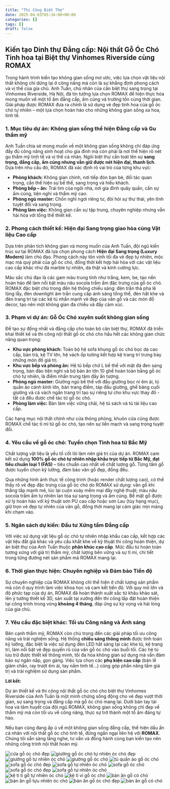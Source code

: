 ```yaml
---
title: "Thi Công Biệt Thự"
date: 2025-04-03T05:34:08+00:00
categories: []
tags: []
draft: false
---
```

## Kiến tạo Dinh thự Đẳng cấp: Nội thất Gỗ Óc Chó Tinh hoa tại Biệt thự Vinhomes Riverside cùng ROMAX

Trong hành trình kiến tạo không gian sống mơ ước, việc lựa chọn vật liệu nội thất không chỉ dừng lại ở công năng mà còn là sự khẳng định phong cách và vị thế của gia chủ. Anh Tuấn, chủ nhân của căn biệt thự sang trọng tại Vinhomes Riverside, Hà Nội, đã tin tưởng lựa chọn ROMAX để hiện thực hóa mong muốn về một tổ ấm đẳng cấp, ấm cúng và trường tồn cùng thời gian. Giải pháp được ROMAX đưa ra chính là sử dụng vẻ đẹp tinh hoa của gỗ óc chó tự nhiên – một lựa chọn hoàn hảo cho những không gian sống xa hoa, tinh tế.

### 1. Mục tiêu dự án: Không gian sống thể hiện Đẳng cấp và Gu thẩm mỹ

Anh Tuấn chia sẻ mong muốn về một không gian sống không chỉ đáp ứng đầy đủ công năng sinh hoạt cho gia đình mà còn phải là nơi thể hiện rõ nét gu thẩm mỹ tinh tế và vị thế cá nhân. Ngôi biệt thự cần toát lên sự **sang trọng, đẳng cấp, ấm cúng nhưng vẫn giữ được nét hiện đại, thanh lịch**. Dựa trên nhu cầu đó, ROMAX đã xác định rõ vai trò của từng khu vực:

* **Phòng khách:** Không gian chính, nơi tiếp đón bạn bè, đối tác quan trọng, cần thể hiện sự bề thế, sang trọng và hiếu khách.
* **Phòng bếp – ăn:** Trái tim của ngôi nhà, nơi gia đình quây quần, cần sự ấm cúng, tiện nghi và thẩm mỹ cao.
* **Phòng ngủ master:** Chốn nghỉ ngơi riêng tư, đòi hỏi sự thư thái, yên tĩnh tuyệt đối và sang trọng.
* **Phòng làm việc:** Không gian cần sự tập trung, chuyên nghiệp nhưng vẫn hài hòa với tổng thể thiết kế.

### 2. Phong cách thiết kế: Hiện đại Sang trọng giao hòa cùng Vật liệu Cao cấp

Dựa trên phân tích không gian và mong muốn của Anh Tuấn, đội ngũ kiến trúc sư tại ROMAX đã lựa chọn phong cách **Hiện đại Sang trọng (Luxury Modern)** làm chủ đạo. Phong cách này tôn vinh tối đa vẻ đẹp tự nhiên, mộc mạc mà quý phái của gỗ óc chó, đồng thời kết hợp hài hòa với các vật liệu cao cấp khác như đá marble tự nhiên, da thật và kính cường lực.

Màu sắc chủ đạo là các gam màu trung tính như trắng, kem, be, tạo nền hoàn hảo để làm nổi bật màu nâu socola trầm ấm đặc trưng của gỗ óc chó. ROMAX đặc biệt chú trọng đến hệ thống chiếu sáng: đèn trần thả pha lê lộng lẫy, đèn downlight âm trần cung cấp ánh sáng tổng thể, đèn hắt khe và đèn trang trí tại các kệ tủ nhấn mạnh vẻ đẹp của vân gỗ và các món đồ decor, tạo nên một không gian đa chiều và đầy cảm xúc.

### 3. Phạm vi dự án: Gỗ Óc Chó xuyên suốt không gian sống

Để tạo sự đồng nhất và đẳng cấp cho toàn bộ căn biệt thự, ROMAX đã triển khai thiết kế và thi công nội thất gỗ óc chó cho hầu hết các không gian chức năng quan trọng:

* **Khu vực phòng khách:** Toàn bộ hệ sofa khung gỗ óc chó bọc da cao cấp, bàn trà, kệ TV lớn, hệ vách ốp tường kết hợp kệ trang trí trưng bày những món đồ giá trị.
* **Khu vực bếp và phòng ăn:** Hệ tủ bếp chữ L bề thế với mặt đá đen sang trọng, bàn đảo tiện nghi và bộ bàn ăn lớn 10 ghế hoàn toàn bằng gỗ óc chó tự nhiên, là điểm nhấn trung tâm đầy ấn tượng.
* **Phòng ngủ master:** Giường ngủ bề thế với đầu giường bọc nỉ êm ái, tủ quần áo cánh kính lớn, bàn trang điểm, táp đầu giường, ghế băng cuối giường và cả vách ngăn trang trí tạo sự riêng tư cho khu vực thay đồ - tất cả đều được chế tác từ gỗ óc chó.
* **Phòng làm việc:** Bàn làm việc vững chãi, hệ tủ sách và tủ tài liệu cao cấp.

Các hạng mục nội thất chính như cửa thông phòng, khuôn cửa cũng được ROMAX chế tác tỉ mỉ từ gỗ óc chó, tạo nên sự liền mạch và sang trọng tuyệt đối.

### 4. Yêu cầu về gỗ óc chó: Tuyển chọn Tinh hoa từ Bắc Mỹ

Chất lượng vật liệu là yếu tố cốt lõi làm nên giá trị của dự án. ROMAX cam kết sử dụng **100% gỗ óc chó tự nhiên nhập khẩu trực tiếp từ Bắc Mỹ, đạt tiêu chuẩn loại 1 (FAS)** – tiêu chuẩn cao nhất về chất lượng gỗ. Từng tấm gỗ được tuyển chọn kỹ lưỡng, đảm bảo vân gỗ đẹp, đồng đều.

Qua những hình ảnh thực tế công trình (hoặc render chất lượng cao), có thể thấy rõ vẻ đẹp đặc trưng của gỗ óc chó do ROMAX sử dụng: vân gỗ khi thẳng tắp mạnh mẽ, lúc lại cuộn xoáy mềm mại đầy nghệ thuật; màu nâu socola trầm ấm tự nhiên lan tỏa sự sang trọng và ấm cúng. Bề mặt gỗ được xử lý hoàn hảo với kỹ thuật sơn PU cao cấp hoặc sơn Lau (tùy hạng mục), giữ trọn vẻ đẹp tự nhiên của vân gỗ, đồng thời mang lại cảm giác mịn màng khi chạm vào.

### 5. Ngân sách dự kiến: Đầu tư Xứng tầm Đẳng cấp

Với việc sử dụng vật liệu gỗ óc chó tự nhiên nhập khẩu cao cấp, kết hợp các vật liệu đắt giá khác và yêu cầu khắt khe về kỹ thuật thi công hoàn thiện, dự án biệt thự của Anh Tuấn thuộc **phân khúc cao cấp**. Mức đầu tư hoàn toàn tương xứng với giá trị thẩm mỹ, chất lượng bền vững và sự tỉ mỉ, chi tiết trong từng đường nét sản phẩm mà ROMAX mang lại.

### 6. Thời gian thực hiện: Chuyên nghiệp và Đảm bảo Tiến độ

Sự chuyên nghiệp của ROMAX không chỉ thể hiện ở chất lượng sản phẩm mà còn ở quy trình làm việc khoa học và cam kết tiến độ. Với quy mô lớn và độ phức tạp của dự án, ROMAX đã hoàn thành xuất sắc từ khâu khảo sát, lên ý tưởng thiết kế 3D, sản xuất tại xưởng đến thi công lắp đặt hoàn thiện tại công trình trong vòng **khoảng 4 tháng**, đáp ứng sự kỳ vọng và hài lòng của gia chủ.

### 7. Yêu cầu đặc biệt khác: Tối ưu Công năng và Ánh sáng

Bên cạnh thẩm mỹ, ROMAX còn chú trọng đến các giải pháp tối ưu công năng và trải nghiệm sống. Hệ thống **chiếu sáng thông minh** được tính toán kỹ lưỡng, đặc biệt là việc sử dụng đèn LED hắt sáng tại các khe tủ, kệ trang trí, làm nổi bật vẻ đẹp quyến rũ của vân gỗ óc chó vào buổi tối. Các hệ tủ lưu trữ được thiết kế thông minh, tối đa hóa không gian sử dụng mà vẫn đảm bảo sự ngăn nắp, gọn gàng. Việc lựa chọn các **phụ kiện cao cấp** (bản lề giảm chấn, ray trượt êm ái, tay nắm tinh tế...) cũng góp phần nâng tầm giá trị và trải nghiệm sử dụng sản phẩm.

**Lời kết:**

Dự án thiết kế và thi công nội thất gỗ óc chó cho biệt thự Vinhomes Riverside của Anh Tuấn là một minh chứng sống động cho vẻ đẹp vượt thời gian, sự sang trọng và đẳng cấp mà gỗ óc chó mang lại. Dưới bàn tay tài hoa và tâm huyết của đội ngũ ROMAX, không gian sống không chỉ đẹp về thẩm mỹ mà còn tối ưu về công năng, thực sự trở thành một tổ ấm đáng tự hào.

Nếu bạn cũng đang ấp ủ về một không gian sống đẳng cấp, thể hiện dấu ấn cá nhân với nội thất gỗ óc chó tinh tế, đừng ngần ngại liên hệ với **ROMAX**. Chúng tôi sẵn sàng lắng nghe, tư vấn và đồng hành cùng bạn kiến tạo nên những công trình nội thất hoàn mỹ.

![cửa gỗ óc chó đẹp](/img/cua-go/cg18/cua-go-oc-cho-cg18-1.webp)
![giường gỗ óc chó tự nhiên óc chó đẹp](/img/giuong/gg18/giuong-go-oc-cho-gg18-6.webp)
![giường gỗ tự nhiên óc chó](/img/giuong/gg18/giuong-go-oc-cho-gg18-5.webp)
![giường gỗ óc chó](/img/giuong/gg18/giuong-go-oc-cho-gg18-4.webp)
![tủ quần áo gỗ óc chó](/img/tu-ao/tqa18/tu-quan-ao-go-oc-cho-tqa18-3.webp)
![sofa gỗ óc chó đẹp](/img/sofa/sf18/sofa-go-oc-cho-sf18-5.webp)
![sofa gỗ tự nhiên óc chó](/img/sofa/sf18/sofa-go-oc-cho-sf18-4.webp)
![sofa gỗ óc chó](/img/sofa/sf18/sofa-go-oc-cho-sf18-3.webp)
![sofa gỗ óc chó đẹp](/img/sofa/sf18/sofa-go-oc-cho-sf18-2.webp)
![sofa gỗ tự nhiên óc chó](/img/sofa/sf18/sofa-go-oc-cho-sf18-1.webp)
![kệ ti ti gỗ tự nhiên óc chó](/img/ke-tivi/ktv18/ke-ti-vi-go-oc-cho-ktv18-2.webp)
![kệ ti vi gỗ óc chó](/img/ke-tivi/ktv18/ke-ti-vi-go-oc-cho-ktv18-1.webp)
![bàn ăn gỗ có chó](/img/ban-an/ba18/ban-an-go-oc-cho-ba18-4.webp)
![bàn ăn gỗ tựu nhiên óc chó](/img/ban-an/ba18/ban-an-go-oc-cho-ba18-3.webp)
![bàn ăn gỗ óc chó đẹp](/img/ban-an/ba18/ban-an-go-oc-cho-ba18-2.webp)
![bàn ăn gỗ có chó](/img/ban-an/ba18/ban-an-go-oc-cho-ba18-1.webp)